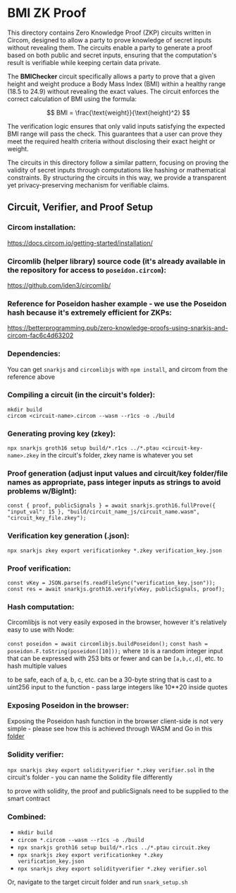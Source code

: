 # BMI ZK Proof

This directory contains Zero Knowledge Proof (ZKP) circuits written in Circom, designed to allow a party to prove knowledge of secret inputs without revealing them. The circuits enable a party to generate a proof based on both public and secret inputs, ensuring that the computation's result is verifiable while keeping certain data private.

The **BMIChecker** circuit specifically allows a party to prove that a given height and weight produce a Body Mass Index (BMI) within a healthy range (18.5 to 24.9) without revealing the exact values. The circuit enforces the correct calculation of BMI using the formula:

$$
BMI = \frac{\text{weight}}{\text{height}^2}
$$

The verification logic ensures that only valid inputs satisfying the expected BMI range will pass the check. This guarantees that a user can prove they meet the required health criteria without disclosing their exact height or weight.

The circuits in this directory follow a similar pattern, focusing on proving the validity of secret inputs through computations like hashing or mathematical constraints. By structuring the circuits in this way, we provide a transparent yet privacy-preserving mechanism for verifiable claims.

## Circuit, Verifier, and Proof Setup

### Circom installation:

https://docs.circom.io/getting-started/installation/

### Circomlib (helper library) source code (it's already available in the repository for access to `poseidon.circom`):

https://github.com/iden3/circomlib/

### Reference for Poseidon hasher example - we use the Poseidon hash because it's extremely efficient for ZKPs:

https://betterprogramming.pub/zero-knowledge-proofs-using-snarkjs-and-circom-fac6c4d63202

### Dependencies:

You can get `snarkjs` and `circomlibjs` with `npm install`, and circom from the reference above

### Compiling a circuit (in the circuit's folder):

`mkdir build` </br>
`circom <circuit-name>.circom --wasm --r1cs -o ./build`

### Generating proving key (zkey):

`npx snarkjs groth16 setup build/*.r1cs ../*.ptau <circuit-key-name>.zkey` in the circuit's folder, zkey name is whatever you set

### Proof generation (adjust input values and circuit/key folder/file names as appropriate, pass integer inputs as strings to avoid problems w/BigInt):

`const { proof, publicSignals } = await snarkjs.groth16.fullProve({ "input_val": 15 }, "build/circuit_name_js/circuit_name.wasm", "circuit_key_file.zkey");`

### Verification key generation (.json):

`npx snarkjs zkey export verificationkey *.zkey verification_key.json`

### Proof verification:

`const vKey = JSON.parse(fs.readFileSync("verification_key.json"));`
`const res = await snarkjs.groth16.verify(vKey, publicSignals, proof);`

### Hash computation:

Circomlibjs is not very easily exposed in the browser, however it's relatively easy to use with Node:

`const poseidon = await circomlibjs.buildPoseidon();`
`const hash = poseidon.F.toString(poseidon([10]));` where `10` is a random integer input that can be expressed with 253 bits or fewer and can be `[a,b,c,d]`, etc. to hash multiple values

to be safe, each of a, b, c, etc. can be a 30-byte string that is cast to a uint256 input to the function - pass large integers like 10\*\*20 inside quotes

### Exposing Poseidon in the browser:

Exposing the Poseidon hash function in the browser client-side is not very simple - please see how this is achieved through WASM and Go in this [folder](site/client/public/poseidon)

### Solidity verifier:

`npx snarkjs zkey export solidityverifier *.zkey verifier.sol` in the circuit's folder - you can name the Solidity file differently

to prove with solidity, the proof and publicSignals need to be supplied to the smart contract

### Combined:

- `mkdir build`
- `circom *.circom --wasm --r1cs -o ./build`
- `npx snarkjs groth16 setup build/*.r1cs ../*.ptau circuit.zkey`
- `npx snarkjs zkey export verificationkey *.zkey verification_key.json`
- `npx snarkjs zkey export solidityverifier *.zkey verifier.sol`

Or, navigate to the target circuit folder and run `snark_setup.sh`
